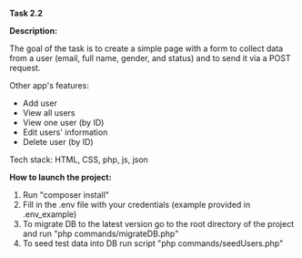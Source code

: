 <b>Task 2.2</b>

<b>Description:</b>

The goal of the task is to create a simple page with a form to collect data from a user
(email, full name, gender, and status) and to send it via a POST request.

Other app's features:
- Add user
- View all users
- View one user (by ID)
- Edit users' information
- Delete user (by ID)

Tech stack:
HTML, CSS, php, js, json

<b>How to launch the project:</b>

1) Run "composer install"
2) Fill in the .env file with your credentials (example provided in .env_example)
3) To migrate DB to the latest version go to the root directory of the project and run "php commands/migrateDB.php"
4) To seed test data into DB run script "php commands/seedUsers.php"
